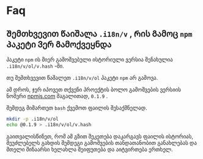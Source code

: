 # Faq

## Შემთხვევით Წაიშალა `.i18n/v` , Რის Გამოც `npm` Პაკეტი Ვერ Გამოქვეყნდა

პაკეტი `npm` ის მიერ გამოშვებული ისტორიული ვერსია შენახულია `.i18n/v/ol/v.hash` -ში.

თუ შემთხვევით წაშალეთ `.i18n/v/ol` პაკეტი `npm` არ გამოვა.

ამ დროს, ჯერ იპოვეთ თქვენი პროექტის ბოლო გამოშვების ვერსიის ნომერი [npmjs.com](//npmjs.com) მაგალითად, `0.1.9` .

შემდეგ მიმართეთ `bash` ქვემოთ ფაილის შესაქმნელად.

```bash
mkdir -p .i18n/v/ol
echo @0.1.9 > .i18n/v/ol/v.hash
```

გაითვალისწინეთ, რომ ამ გზით შეკეთება დაკარგავს ფაილის ისტორიას, შეუძლებელს გახდის შემდეგი გამოშვების თანდათანობით განახლებას და მთელი შინაარსი ხელახლა შეიფუთება და აიტვირთება ერთხელ.